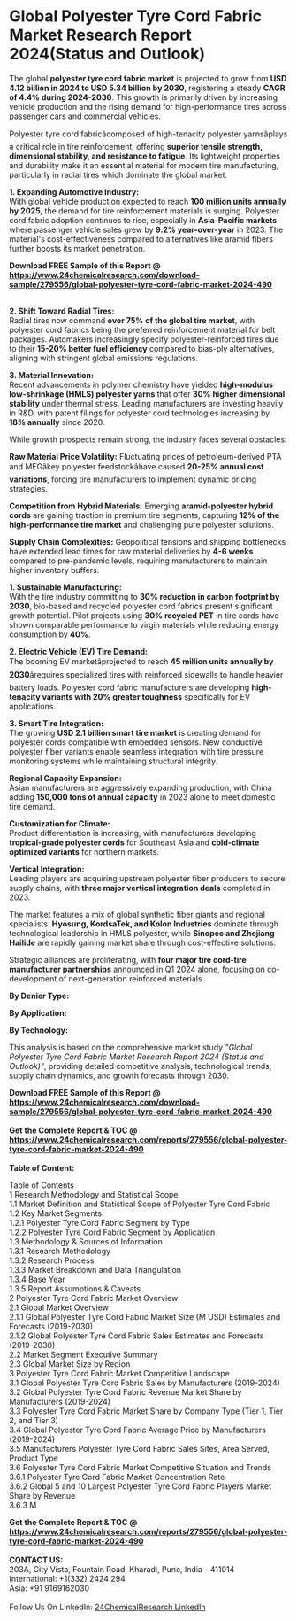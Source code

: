 <h1>Global Polyester Tyre Cord Fabric Market Research Report 2024(Status and Outlook)</h1><p>The global <strong>polyester tyre cord fabric market</strong> is projected to grow from <strong>USD 4.12 billion in 2024 to USD 5.34 billion by 2030</strong>, registering a steady <strong>CAGR of 4.4% during 2024-2030</strong>. This growth is primarily driven by increasing vehicle production and the rising demand for high-performance tires across passenger cars and commercial vehicles.</p><p>Polyester tyre cord fabricâcomposed of high-tenacity polyester yarnsâplays a critical role in tire reinforcement, offering <strong>superior tensile strength, dimensional stability, and resistance to fatigue</strong>. Its lightweight properties and durability make it an essential material for modern tire manufacturing, particularly in radial tires which dominate the global market.</p><p><strong>1. Expanding Automotive Industry:</strong><br>
With global vehicle production expected to reach <strong>100 million units annually by 2025</strong>, the demand for tire reinforcement materials is surging. Polyester cord fabric adoption continues to rise, especially in <strong>Asia-Pacific markets</strong> where passenger vehicle sales grew by <strong>9.2% year-over-year</strong> in 2023. The material's cost-effectiveness compared to alternatives like aramid fibers further boosts its market penetration.</p><div><b>Download FREE Sample of this Report @ 
            <a href="https://www.24chemicalresearch.com/download-sample/279556/global-polyester-tyre-cord-fabric-market-2024-490">
            https://www.24chemicalresearch.com/download-sample/279556/global-polyester-tyre-cord-fabric-market-2024-490</a></b></div><br><p><strong>2. Shift Toward Radial Tires:</strong><br>
Radial tires now command <strong>over 75% of the global tire market</strong>, with polyester cord fabrics being the preferred reinforcement material for belt packages. Automakers increasingly specify polyester-reinforced tires due to their <strong>15-20% better fuel efficiency</strong> compared to bias-ply alternatives, aligning with stringent global emissions regulations.</p><p><strong>3. Material Innovation:</strong><br>
Recent advancements in polymer chemistry have yielded <strong>high-modulus low-shrinkage (HMLS) polyester yarns</strong> that offer <strong>30% higher dimensional stability</strong> under thermal stress. Leading manufacturers are investing heavily in R&amp;D, with patent filings for polyester cord technologies increasing by <strong>18% annually</strong> since 2020.</p><p>While growth prospects remain strong, the industry faces several obstacles:</p><p><strong>Raw Material Price Volatility:</strong> Fluctuating prices of petroleum-derived PTA and MEGâkey polyester feedstockâhave caused <strong>20-25% annual cost variations</strong>, forcing tire manufacturers to implement dynamic pricing strategies.</p><p><strong>Competition from Hybrid Materials:</strong> Emerging <strong>aramid-polyester hybrid cords</strong> are gaining traction in premium tire segments, capturing <strong>12% of the high-performance tire market</strong> and challenging pure polyester solutions.</p><p><strong>Supply Chain Complexities:</strong> Geopolitical tensions and shipping bottlenecks have extended lead times for raw material deliveries by <strong>4-6 weeks</strong> compared to pre-pandemic levels, requiring manufacturers to maintain higher inventory buffers.</p><p><strong>1. Sustainable Manufacturing:</strong><br>
With the tire industry committing to <strong>30% reduction in carbon footprint by 2030</strong>, bio-based and recycled polyester cord fabrics present significant growth potential. Pilot projects using <strong>30% recycled PET</strong> in tire cords have shown comparable performance to virgin materials while reducing energy consumption by <strong>40%</strong>.</p><p><strong>2. Electric Vehicle (EV) Tire Demand:</strong><br>
The booming EV marketâprojected to reach <strong>45 million units annually by 2030</strong>ârequires specialized tires with reinforced sidewalls to handle heavier battery loads. Polyester cord fabric manufacturers are developing <strong>high-tenacity variants with 20% greater toughness</strong> specifically for EV applications.</p><p><strong>3. Smart Tire Integration:</strong><br>
The growing <strong>USD 2.1 billion smart tire market</strong> is creating demand for polyester cords compatible with embedded sensors. New conductive polyester fiber variants enable seamless integration with tire pressure monitoring systems while maintaining structural integrity.</p><p><strong>Regional Capacity Expansion:</strong><br>
	Asian manufacturers are aggressively expanding production, with China adding <strong>150,000 tons of annual capacity</strong> in 2023 alone to meet domestic tire demand.</p><p><strong>Customization for Climate:</strong><br>
	Product differentiation is increasing, with manufacturers developing <strong>tropical-grade polyester cords</strong> for Southeast Asia and <strong>cold-climate optimized variants</strong> for northern markets.</p><p><strong>Vertical Integration:</strong><br>
	Leading players are acquiring upstream polyester fiber producers to secure supply chains, with <strong>three major vertical integration deals</strong> completed in 2023.</p><p>The market features a mix of global synthetic fiber giants and regional specialists. <strong>Hyosung, KordsaTek, and Kolon Industries</strong> dominate through technological leadership in HMLS polyester, while <strong>Sinopec and Zhejiang Hailide</strong> are rapidly gaining market share through cost-effective solutions.</p><p>Strategic alliances are proliferating, with <strong>four major tire cord-tire manufacturer partnerships</strong> announced in Q1 2024 alone, focusing on co-development of next-generation reinforced materials.</p><p><strong>By Denier Type:</strong></p><p><strong>By Application:</strong></p><p><strong>By Technology:</strong></p><p>This analysis is based on the comprehensive market study <em>"Global Polyester Tyre Cord Fabric Market Research Report 2024 (Status and Outlook)"</em>, providing detailed competitive analysis, technological trends, supply chain dynamics, and growth forecasts through 2030.</p><div><b>Download FREE Sample of this Report @ 
            <a href="https://www.24chemicalresearch.com/download-sample/279556/global-polyester-tyre-cord-fabric-market-2024-490">
            https://www.24chemicalresearch.com/download-sample/279556/global-polyester-tyre-cord-fabric-market-2024-490</a></b></div><br><div><b>Get the Complete Report & TOC @ 
            <a href="https://www.24chemicalresearch.com/reports/279556/global-polyester-tyre-cord-fabric-market-2024-490">
            https://www.24chemicalresearch.com/reports/279556/global-polyester-tyre-cord-fabric-market-2024-490</a></b></div><br>
            <b>Table of Content:</b><p>Table of Contents<br />
 1 Research Methodology and Statistical Scope<br />
 1.1 Market Definition and Statistical Scope of Polyester Tyre Cord Fabric<br />
 1.2 Key Market Segments<br />
 1.2.1 Polyester Tyre Cord Fabric Segment by Type<br />
 1.2.2 Polyester Tyre Cord Fabric Segment by Application<br />
 1.3 Methodology & Sources of Information<br />
 1.3.1 Research Methodology<br />
 1.3.2 Research Process<br />
 1.3.3 Market Breakdown and Data Triangulation<br />
 1.3.4 Base Year<br />
 1.3.5 Report Assumptions & Caveats<br />
 2 Polyester Tyre Cord Fabric Market Overview<br />
 2.1 Global Market Overview<br />
 2.1.1 Global Polyester Tyre Cord Fabric Market Size (M USD) Estimates and Forecasts (2019-2030)<br />
 2.1.2 Global Polyester Tyre Cord Fabric Sales Estimates and Forecasts (2019-2030)<br />
 2.2 Market Segment Executive Summary<br />
 2.3 Global Market Size by Region<br />
 3 Polyester Tyre Cord Fabric Market Competitive Landscape<br />
 3.1 Global Polyester Tyre Cord Fabric Sales by Manufacturers (2019-2024)<br />
 3.2 Global Polyester Tyre Cord Fabric Revenue Market Share by Manufacturers (2019-2024)<br />
 3.3 Polyester Tyre Cord Fabric Market Share by Company Type (Tier 1, Tier 2, and Tier 3)<br />
 3.4 Global Polyester Tyre Cord Fabric Average Price by Manufacturers (2019-2024)<br />
 3.5 Manufacturers Polyester Tyre Cord Fabric Sales Sites, Area Served, Product Type<br />
 3.6 Polyester Tyre Cord Fabric Market Competitive Situation and Trends<br />
 3.6.1 Polyester Tyre Cord Fabric Market Concentration Rate<br />
 3.6.2 Global 5 and 10 Largest Polyester Tyre Cord Fabric Players Market Share by Revenue<br />
 3.6.3 M</p><div><b>Get the Complete Report & TOC @ 
            <a href="https://www.24chemicalresearch.com/reports/279556/global-polyester-tyre-cord-fabric-market-2024-490">
            https://www.24chemicalresearch.com/reports/279556/global-polyester-tyre-cord-fabric-market-2024-490</a></b></div><br><b>CONTACT US:</b><br>
            203A, City Vista, Fountain Road, Kharadi, Pune, India - 411014<br>
            International: +1(332) 2424 294<br>
            Asia: +91 9169162030 <br><br>
            Follow Us On LinkedIn: <a href="https://www.linkedin.com/company/24chemicalresearch/">24ChemicalResearch LinkedIn</a>